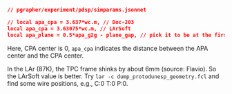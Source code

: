 ```json
// pgrapher/experiment/pdsp/simparams.jsonnet

// local apa_cpa = 3.637*wc.m, // Doc-203
local apa_cpa = 3.63075*wc.m, // LArSoft
local apa_plane = 0.5*apa_g2g - plane_gap, // pick it to be at the first induction wiresp
```

Here, CPA center is 0, `apa_cpa` indicates the distance between the APA center and the CPA center.

In the LAr (87K), the TPC frame shinks by about 6mm (source: Flavio). So the LArSoft value is better. Try `lar -c dump_protodunesp_geometry.fcl` and find some wire positions, e.g., C:0 T:0 P:0.

